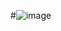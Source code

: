 #![image](https://github.com/saurabh465/assignment/assets/68279102/3568cd97-2729-4167-a41f-5e1435ae6d5b)
